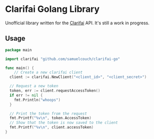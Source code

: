 # Clarifai Golang Library

Unofficial library written for the [Clarifai](http://www.clarifai.com) API. It's still a work in progress.

## Usage
```go
package main

import clarifai "github.com/samuelcouch/clarifai-go"

func main() {
	// Create a new clarifai client
  client := clarifai.NewClient("<client_id>", "<client_secret>")

  // Request a new token
  token, err := client.requestAccessToken()
  if err != nil {
    fmt.Println("whoops")
  }

  // Print the token from the request
  fmt.Printf("%v\n", token.AccessToken)
  // Show that the token is now saved to the client
  fmt.Printf("%v\n", client.accessToken)
}
```
